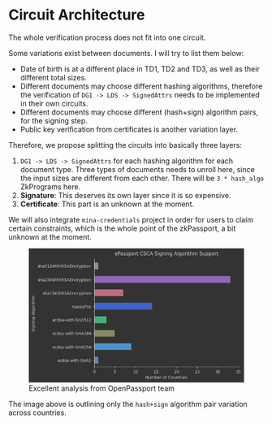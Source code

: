 # Circuit Architecture

The whole verification process does not fit into one circuit.

Some variations exist between documents. I will try to list them below:

- Date of birth is at a different place in TD1, TD2 and TD3, as well as their different total sizes.
- Different documents may choose different hashing algorithms, therefore the verification of `DG1 -> LDS -> SignedAttrs` needs to be implemented in their own circuits.
- Different documents may choose different (hash+sign) algorithm pairs, for the signing step.
- Public key verification from certificates is another variation layer.

Therefore, we propose splitting the circuits into basically three layers:

1. `DG1 -> LDS -> SignedAttrs` for each hashing algorithm for each document type. Three types of documents needs to unroll here, since the input sizes are different from each other. There will be `3 * hash_algo` ZkPrograms here.
2. **Signature**: This deserves its own layer since it is so expensive.
3. **Certificate**: This part is an unknown at the moment.

We will also integrate `mina-credentials` project in order for users to claim certain constraints, which is the whole point of the zkPassport, a bit unknown at the moment.

<figure>
 <img alt="signing algorithm analysis" src="./hash_algos.png" style="filter: invert(80%);">
 <figcaption>Excellent analysis from OpenPassport team</figcaption>
</figure>

The image above is outlining only the `hash+sign` algorithm pair variation across countries.
